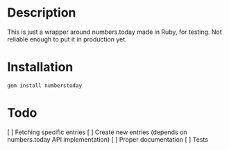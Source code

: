 # Description
This is just a wrapper around numbers.today made in Ruby, for testing. Not
reliable enough to put it in production yet.

# Installation
`gem install numberstoday`

# Todo
[ ] Fetching specific entries
[ ] Create new entries (depends on numbers.today API implementation)
[ ] Proper documentation
[ ] Tests
